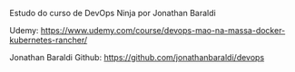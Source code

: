 Estudo do curso de DevOps Ninja por Jonathan Baraldi

Udemy: https://www.udemy.com/course/devops-mao-na-massa-docker-kubernetes-rancher/

Jonathan Baraldi Github: https://github.com/jonathanbaraldi/devops
